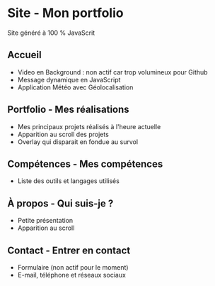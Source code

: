 # Site - Mon portfolio

Site généré à 100 % JavaScrit

## Accueil
- Video en Background : non actif car trop volumineux pour Github
- Message dynamique en JavaScript
- Application Météo avec Géolocalisation

## Portfolio - Mes réalisations
- Mes principaux projets réalisés à l'heure actuelle
- Apparition au scroll des projets
- Overlay qui disparait en fondue au survol

## Compétences - Mes compétences
- Liste des outils et langages utilisés

## À propos - Qui suis-je ?
- Petite présentation
- Apparition au scroll

## Contact - Entrer en contact
- Formulaire (non actif pour le moment)
- E-mail, téléphone et réseaux sociaux
